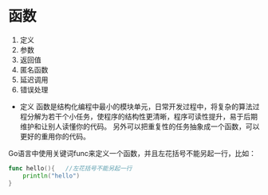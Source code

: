 # 函数

1. 定义
2. 参数
3. 返回值
4. 匿名函数
5. 延迟调用
6. 错误处理 


- 定义
函数是结构化编程中最小的模块单元，日常开发过程中，将复杂的算法过程分解为若干个小任务，使程序的结构性更清晰，程序可读性提升，易于后期维护和让别人读懂你的代码。
另外可以把重复性的任务抽象成一个函数，可以更好的重用你的代码。

Go语言中使用关键词func来定义一个函数，并且左花括号不能另起一行，比如：

```go
func hello(){   //左花括号不能另起一行
    println("hello")
}
```



